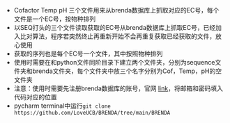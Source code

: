 - Cofactor Temp pH 三个文件用来从brenda数据库上抓取对应的EC号，每个文件是一个EC号，按物种排列
- 以SEQ打头的三个文件读取获取的EC号从brenda数据库上抓取EC号，已经加入比对算法，程序若突然终止再重新开始不会再重复获取已经获取的文件，放心使用
- 获取的序列也是每个EC号一个文件，其中按照物种排列
- 使用时需要在和python文件同阶目录下建立两个文件夹，分别为sequence文件夹和brenda文件夹，每个文件夹中放三个名字分别为Cof，Temp，pH的空文件夹
- 注意：使用时需要先注册brenda数据库的账号，官网 [link](https://www.brenda-enzymes.org/login.php)，将邮箱和密码填入代码对应的位置
- pycharm terminal中运行`git clone https://github.com/LoveUCB/BRENDA/tree/main/BRENDA`
